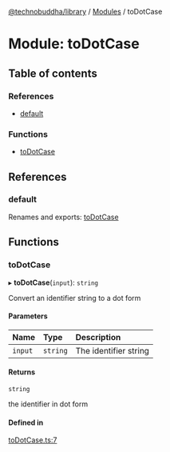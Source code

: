 [@technobuddha/library](../../README.md) / [Modules](../Modules.md) / toDotCase

# Module: toDotCase

## Table of contents

### References

- [default](toDotCase.md#default)

### Functions

- [toDotCase](toDotCase.md#todotcase)

## References

### default

Renames and exports: [toDotCase](toDotCase.md#todotcase)

## Functions

### toDotCase

▸ **toDotCase**(`input`): `string`

Convert an identifier string to a dot form

#### Parameters

| Name | Type | Description |
| :------ | :------ | :------ |
| `input` | `string` | The identifier string |

#### Returns

`string`

the identifier in dot form

#### Defined in

[toDotCase.ts:7](../../src/toDotCase.ts#L7)
